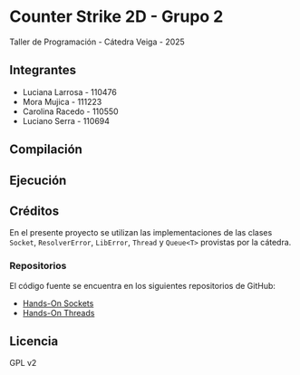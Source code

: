# Counter Strike 2D - Grupo 2
Taller de Programación - Cátedra Veiga - 2025
## Integrantes
- Luciana Larrosa - 110476
- Mora Mujica - 111223
- Carolina Racedo - 110550
- Luciano Serra - 110694

## Compilación

## Ejecución

## Créditos
En el presente proyecto se utilizan las implementaciones de las clases `Socket`, `ResolverError`, `LibError`, `Thread` y `Queue<T>` provistas por la cátedra.
### Repositorios
El código fuente se encuentra en los siguientes repositorios de GitHub:
- [Hands-On Sockets](https://github.com/eldipa/hands-on-sockets-in-cpp)
- [Hands-On Threads](https://github.com/eldipa/hands-on-threads)
## Licencia
GPL v2
